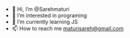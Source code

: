 - 👋 Hi, I’m @Sarehmaturi
- 👀 I’m interested in programing
- 🌱 I’m currently learning JS
- 📫 How to reach me maturisareh@gmail.com


<!---
Sarehmaturi/Sarehmaturi is a ✨ special ✨ repository because its `README.md` (this file) appears on your GitHub profile.
You can click the Preview link to take a look at your changes.
--->
